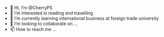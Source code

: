- 👋 Hi, I’m @CherryPS
- 👀 I’m interested in reading and travelling
- 🌱 I’m currently learning international business at foreign trade university
- 💞️ I’m looking to collaborate on ...
- 📫 How to reach me ...

<!---
CherryPS/CherryPS is a ✨ special ✨ repository because its `README.md` (this file) appears on your GitHub profile.
You can click the Preview link to take a look at your changes.
--->
